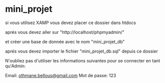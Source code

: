 # mini_projet

si vous utilisez  XAMP vous devez  placer ce dossier dans htdocs

aprés vous devez aller sur "http://localhost/phpmyadmin/"

 et créer une base de donnée avec le nom "mini_projet_db"

aprés vous devez importer le fichier "mini_projet_db.sql" depuis ce dossier

N'oubliez pas d'utiliser les informations suivantes pour se connecter en tant qu'Admin:

Email: othmane.bellous@gmail.com
Mot de passe: 123
